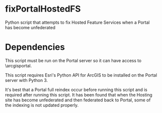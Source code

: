 # fixPortalHostedFS
Python script that attempts to fix Hosted Feature Services when a Portal has become unfederated

# Dependencies
This script must be run on the Portal server so it can have access to \arcgisportal.

This script requires Esri's Python API for ArcGIS to be installed on the Portal server with Python 3.

It's best that a Portal full reindex occur before running this script and is required after running this script.  It has been found that when the Hosting site has become unfederated and then federated back to Portal, some of the indexing is not updated properly.
